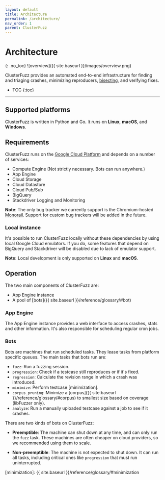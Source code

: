 ```yaml
---
layout: default
title: Architecture
permalink: /architecture/
nav_order: 1
parent: ClusterFuzz
---
```


# Architecture
{: .no_toc}
![overview]({{ site.baseurl }}/images/overview.png)

ClusterFuzz provides an automated end-to-end infrastructure for finding and
triaging crashes, minimizing reproducers, [bisecting], and verifying fixes.

- TOC
{:toc}

---

## Supported platforms
ClusterFuzz is written in Python and Go. It runs on **Linux**, **macOS**, and **Windows**.

## Requirements
ClusterFuzz runs on the [Google Cloud Platform](https://cloud.google.com/) and depends
on a number of services:
- Compute Engine (Not strictly necessary. Bots can run anywhere.)
- App Engine
- Cloud Storage
- Cloud Datastore
- Cloud Pub/Sub
- BigQuery
- Stackdriver Logging and Monitoring

**Note**: The only bug tracker we currently support is the Chromium-hosted
[Monorail](https://opensource.google.com/projects/monorail). Support for custom
bug trackers will be added in the future.

### Local instance
It's possible to run ClusterFuzz locally without these dependencies by using
local Google Cloud emulators. If you do, some features that depend on BigQuery and
Stackdriver will be disabled due to lack of emulator support.

**Note:** Local development is only supported on **Linux** and **macOS**.

## Operation
The two main components of ClusterFuzz are:

- App Engine instance
- A pool of [bots]({{ site.baseurl }}/reference/glossary/#bot)

### App Engine

The App Engine instance provides a web interface to access crashes, stats and
other information. It's also responsible for scheduling regular cron jobs.

### Bots 

Bots are machines that run scheduled tasks. They lease tasks from platform
specific queues. The main tasks that bots run are:
- `fuzz`: Run a fuzzing session.
- `progression`: Check if a testcase still reproduces or if it's fixed.
- `regression`: Calculate the revision range in which a crash was introduced.
- `minimize`: Perform testcase [minimization].
- `corpus_pruning`: Minimize a [corpus]({{ site.baseurl
  }}/reference/glossary/#corpus) to smallest size based on coverage (libFuzzer only).
- `analyze`: Run a manually uploaded testcase against a job to see if it crashes.

There are two kinds of bots on ClusterFuzz:

- **Preemptible**: The machine can shut down at any time, and can only run the
`fuzz` task. These machines are often cheaper on cloud
providers, so we recommended using them to scale.

- **Non-preemptible**: The machine is not expected to shut down. It can run all
tasks, including critical ones like `progression` that must run uninterrupted.

[bisecting]: https://en.wikipedia.org/wiki/Bisection_(software_engineering)
[minimization]: {{ site.baseurl }}/reference/glossary/#minimization